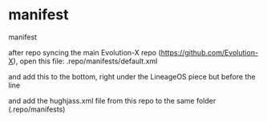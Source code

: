# manifest
manifest

after repo syncing the main Evolution-X repo (https://github.com/Evolution-X), open this file:
.repo/manifests/default.xml

and add this to the bottom, right under the LineageOS piece but before the </manifest> line
  <!-- HubertVonJass -->
  <include name="hughjass.xml" />

and add the hughjass.xml file from this repo to the same folder (.repo/manifests)
